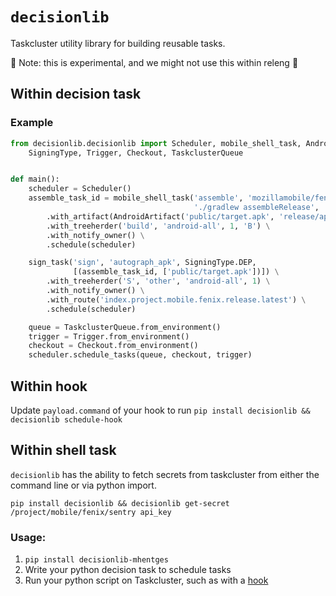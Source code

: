 # `decisionlib`

Taskcluster utility library for building reusable tasks.

:rotating_light: Note: this is experimental, and we might not use this within releng :rotating_light:

## Within decision task

### Example

```python
from decisionlib.decisionlib import Scheduler, mobile_shell_task, AndroidArtifact, sign_task, \
    SigningType, Trigger, Checkout, TaskclusterQueue


def main():
    scheduler = Scheduler()
    assemble_task_id = mobile_shell_task('assemble', 'mozillamobile/fenix:1.0',
                                         './gradlew assembleRelease', 'ref-browser') \
        .with_artifact(AndroidArtifact('public/target.apk', 'release/app-release.apk')) \
        .with_treeherder('build', 'android-all', 1, 'B') \
        .with_notify_owner() \
        .schedule(scheduler)

    sign_task('sign', 'autograph_apk', SigningType.DEP,
              [(assemble_task_id, ['public/target.apk'])]) \
        .with_treeherder('S', 'other', 'android-all', 1) \
        .with_notify_owner() \
        .with_route('index.project.mobile.fenix.release.latest') \
        .schedule(scheduler)

    queue = TaskclusterQueue.from_environment()
    trigger = Trigger.from_environment()
    checkout = Checkout.from_environment()
    scheduler.schedule_tasks(queue, checkout, trigger)
```

## Within hook

Update `payload.command`  of your hook to run `pip install decisionlib && decisionlib schedule-hook`

## Within shell task

`decisionlib` has the ability to fetch secrets from taskcluster from either the command line or via python import.

`pip install decisionlib && decisionlib get-secret /project/mobile/fenix/sentry api_key`

### Usage:

1. `pip install decisionlib-mhentges`
2. Write your python decision task to schedule tasks
3. Run your python script on Taskcluster, such as with a [hook](https://taskcluster-web.netlify.com/hooks)
